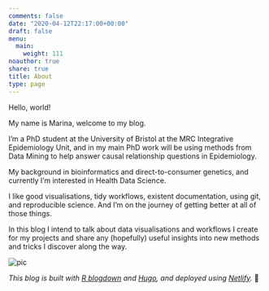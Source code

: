 ```yaml
---
comments: false
date: "2020-04-12T22:17:00+00:00"
draft: false
menu:
  main:
    weight: 111
noauthor: true
share: true
title: About
type: page
---
```


Hello, world!

My name is Marina, welcome to my blog.

I’m a PhD student at the University of Bristol at the MRC Integrative Epidemiology Unit, and in my main PhD work will be using methods from Data Mining to help answer causal relationship questions in Epidemiology.

My background in bioinformatics and direct-to-consumer genetics, and currently I’m interested in Health Data Science.

I like good visualisations, tidy workflows, existent documentation, using git, and reproducible science. And I’m on the journey of getting better at all of those things.

In this blog I intend to talk about data visualisations and workflows I create for my projects and share any (hopefully) useful insights into new methods and tricks I discover along the way. 

![pic](/img/marina-logo-large.gif) 


_This blog is built with [R blogdown][1] and [Hugo][2], and deployed using [Netlify][3]._ :tada:



[1]: https://github.com/rstudio/blogdown
[2]: https://gohugo.io/
[3]: https://www.netlify.com/
